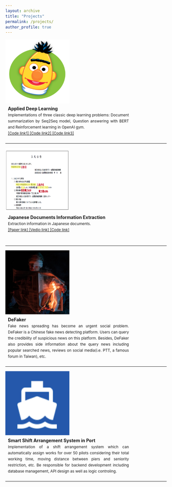 ```yaml
---
layout: archive
title: "Projects"
permalink: /projects/
author_profile: true
---
```


<div style="float:left">
<img class="logoImg amplifyImg" src="/images/ADL.png" align="left" width="200px" height="200px" >
</div>
<div style="margin:8px;float:left;width:75%;text-align:justify;line-height:18px">
<b>Applied Deep Learning</b>
<small><br>
Implementations of three classic deep learning problems: Document summarization by Seq2Seq model, Question answering with BERT and Reinforcement learning in OpenAI gym.
<!-- <ol>
  <li>Document summarization by Seq2Seq model: </li>
  <li>Question answering with BERT: </li>
  <li>Reinforcement learning in OpenAI gym:</li>
</ol> -->
<br>
<a href="/file/summarizations.zip">[Code link1] </a> <a href="/file/QA.zip">[Code link2] </a> <a href="/file/RL.zip">[Code link3]</a> 
<br></small>
</div>
<div style="clear:both"></div>
<hr>

<div style="float:left">
<img class="logoImg amplifyImg" src="/images/JIE.png" align="left" width="200px" height="200px" >
</div>
<div style="margin:8px;float:left;width:75%;text-align:justify;line-height:18px">
<b>Japanese Documents Information Extraction</b>
<small><br>
Extraction information in Japanese documents.
<br>
<a href="/file/">[Paper link] </a> <a href="https://youtu.be/kl92dEIZnn8">[Vedio link] </a> <a href="/file/">[Code link]</a> 
<br></small>
<br>
</div>
<div style="clear:both"></div>
<hr>


<div style="float:left">
<img class="logoImg amplifyImg" src="/images/DeFaker.png" align="left" width="200px" height="200px" >
</div>
<div style="margin:8px;float:left;width:75%;text-align:justify;line-height:18px">
<b>DeFaker</b>
<small><br>
Fake news spreading has become an urgent social problem. DeFaker is a Chinese fake news detecting platform. Users can query the credibility of suspicious news on this platform. Besides, DeFaker also provides side information about the query news including popular searched news, reviews on social media(i.e. PTT, a famous forum in Taiwan), etc.
<br></small>
</div>
<div style="clear:both"></div>
<hr>

<div style="float:left">
<img class="logoImg amplifyImg" src="/images/port.png" align="left" width="200px" height="200px" >
</div>
<div style="margin:8px;float:left;width:75%;text-align:justify;line-height:18px">
<b>Smart Shift Arrangement System in Port</b>
<small><br>
Implementation of a shift arrangement system which can automatically assign works for over 50 pilots considering their total working time, moving distance between piers and seniority restriction, etc. Be responsible for backend development including database management, API design as well as logic controling.
<br></small>
</div>
<div style="clear:both"></div>
<hr>






